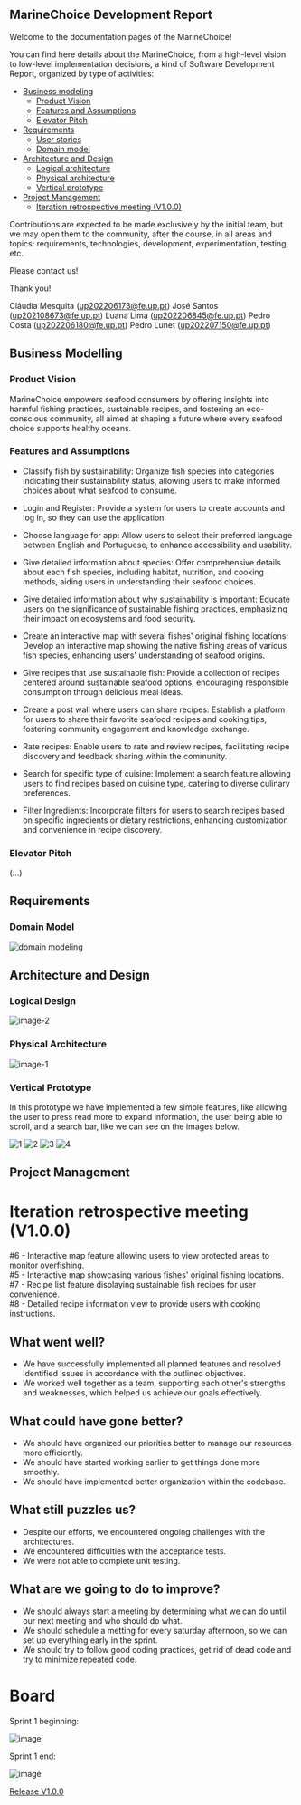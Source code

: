 ## MarineChoice Development Report 

Welcome to the documentation pages of the MarineChoice!

You can find here details about the MarineChoice, from a high-level vision to low-level implementation decisions, a kind of Software Development Report, organized by type of activities:

- [Business modeling](https://github.com/FEUP-LEIC-ES-2023-24/2LEIC14T1/tree/master?tab=readme-ov-file#business-modelling)
    - [Product Vision](https://github.com/FEUP-LEIC-ES-2023-24/2LEIC14T1/blob/master/README.md#product-vision)
    - [Features and Assumptions](https://github.com/FEUP-LEIC-ES-2023-24/2LEIC14T1?tab=readme-ov-file#features-and-assumptions)
    - [Elevator Pitch](https://github.com/FEUP-LEIC-ES-2023-24/2LEIC14T1?tab=readme-ov-file#elevator-pitch)
- [Requirements](https://github.com/FEUP-LEIC-ES-2023-24/2LEIC14T1/blob/master/README.md#requirements)
    - [User stories](https://github.com/orgs/FEUP-LEIC-ES-2023-24/projects/46)
    - [Domain model](https://github.com/FEUP-LEIC-ES-2023-24/2LEIC14T1#domain-model)
- [Architecture and Design](https://github.com/FEUP-LEIC-ES-2023-24/2LEIC14T1?tab=readme-ov-file#architecture-and-design)
    - [Logical architecture](https://github.com/FEUP-LEIC-ES-2023-24/2LEIC14T1#logical-architecture)
    - [Physical architecture](https://github.com/FEUP-LEIC-ES-2023-24/2LEIC14T1#physical-architecture)
    - [Vertical prototype](https://github.com/FEUP-LEIC-ES-2023-24/2LEIC14T1#vertical-prototype)
- [Project Management](https://github.com/FEUP-LEIC-ES-2023-24/2LEIC14T1#project-management)
    - [Iteration retrospective meeting (V1.0.0)](https://github.com/FEUP-LEIC-ES-2023-24/2LEIC14T1?tab=readme-ov-file#iteration-retrospective-meeting-v100)

Contributions are expected to be made exclusively by the initial team, but we may open them to the community, after the course, in all areas and topics: requirements, technologies, development, experimentation, testing, etc.

Please contact us!

Thank you!

Cláudia Mesquita ([up202206173@fe.up.pt](mailto:up202206173@fe.up.pt))
José Santos ([up202108673@fe.up.pt](mailto:up202108673@fe.up.pt))
Luana Lima ([up202206845@fe.up.pt](mailto:up202206845@fe.up.pt))
Pedro Costa ([up202206180@fe.up.pt](mailto:up202206180@fe.up.pt))
Pedro Lunet ([up202207150@fe.up.pt](mailto:up202207150@fe.up.pt))

## Business Modelling

### Product Vision


MarineChoice empowers seafood consumers by offering insights into harmful fishing practices, sustainable recipes, and fostering an eco-conscious community, all aimed at shaping a future where every seafood choice supports healthy oceans.

### Features and Assumptions

- Classify fish by sustainability: Organize fish species into categories indicating their sustainability status, allowing users to make informed choices about what seafood to consume.

- Login and Register: Provide a system for users to create accounts and log in, so they can use the application.

- Choose language for app: Allow users to select their preferred language between English and Portuguese, to enhance accessibility and usability.

- Give detailed information about species: Offer comprehensive details about each fish species, including habitat, nutrition, and cooking methods, aiding users in understanding their seafood choices.

- Give detailed information about why sustainability is important:  Educate users on the significance of sustainable fishing practices, emphasizing their impact on ecosystems and food security.

- Create an interactive map with several fishes' original fishing locations: Develop an interactive map showing the native fishing areas of various fish species, enhancing users' understanding of seafood origins.

- Give recipes that use sustainable fish: Provide a collection of recipes centered around sustainable seafood options, encouraging responsible consumption through delicious meal ideas.

- Create a post wall where users can share recipes: Establish a platform for users to share their favorite seafood recipes and cooking tips, fostering community engagement and knowledge exchange.

- Rate recipes: Enable users to rate and review recipes, facilitating recipe discovery and feedback sharing within the community.

- Search for specific type of cuisine: Implement a search feature allowing users to find recipes based on cuisine type, catering to diverse culinary preferences. 

- Filter Ingredients:  Incorporate filters for users to search recipes based on specific ingredients or dietary restrictions, enhancing customization and convenience in recipe discovery.

### Elevator Pitch

(...)

## Requirements

### Domain Model

![domain modeling](https://github.com/FEUP-LEIC-ES-2023-24/2LEIC14T1/assets/93152747/95a41aff-235c-4c56-be79-8f38a7845b91)

## Architecture and Design

### Logical Design

![image-2](https://github.com/FEUP-LEIC-ES-2023-24/2LEIC14T1/assets/93152747/e36f1651-87b0-4700-8ab2-be8d79483422)

### Physical Architecture

![image-1](https://github.com/FEUP-LEIC-ES-2023-24/2LEIC14T1/assets/93152747/6e90a0a0-3192-4b20-9035-2fa164c1a4f7)

### Vertical Prototype

In this prototype we have implemented a few simple features, like allowing the user to press read more to expand information, the user being able to scroll, and a search bar, like we can see on the images below.

![1](https://github.com/FEUP-LEIC-ES-2023-24/2LEIC14T1/assets/93152747/ee0e0b97-f562-42a7-be5a-5778b6db6f97)
![2](https://github.com/FEUP-LEIC-ES-2023-24/2LEIC14T1/assets/93152747/fa068ac2-a1f5-430b-bf25-7dfb4c91a69d)
![3](https://github.com/FEUP-LEIC-ES-2023-24/2LEIC14T1/assets/93152747/43f33edf-836e-4f2b-985b-243b7a0026ae)
![4](https://github.com/FEUP-LEIC-ES-2023-24/2LEIC14T1/assets/93152747/b52f1805-0d65-4584-a714-67c1f31f7ec4)

## Project Management

# Iteration retrospective meeting (V1.0.0)
#6 - Interactive map feature allowing users to view protected areas to monitor overfishing.<br>
#5 - Interactive map showcasing various fishes' original fishing locations.<br>
#7 - Recipe list feature displaying sustainable fish recipes for user convenience.<br>
#8 - Detailed recipe information view to provide users with cooking instructions.<br>


## What went well?
- We have successfully implemented all planned features and resolved identified issues in accordance with the outlined objectives.
- We worked well together as a team, supporting each other's strengths and weaknesses, which helped us achieve our goals effectively.

## What could have gone better?
- We should have organized our priorities better to manage our resources more efficiently.
- We should have started working earlier to get things done more smoothly.
- We should have implemented better organization within the codebase.

## What still puzzles us?
- Despite our efforts, we encountered ongoing challenges with the architectures.
- We encountered difficulties with the acceptance tests.
- We were not able to complete unit testing.

## What are we going to do to improve?
- We should always start a meeting by determining what we can do until our next meeting and who should do what.
- We should schedule a metting for every saturday afternoon, so we can set up everything early in the sprint.
- We should try to follow good coding practices, get rid of dead code and try to minimize repeated code.

# Board

Sprint 1 beginning:

![image](https://github.com/FEUP-LEIC-ES-2023-24/2LEIC14T1/assets/93152747/3efa67e3-0c0c-4170-b65a-194aab3da556)

Sprint 1 end:

![image](https://github.com/FEUP-LEIC-ES-2023-24/2LEIC14T1/assets/93152747/84a559a9-8d74-4208-a5bc-bce7a13fc765)

[Release V1.0.0](https://github.com/FEUP-LEIC-ES-2023-24/2LEIC14T1/releases/tag/Releasev1.0.0)


